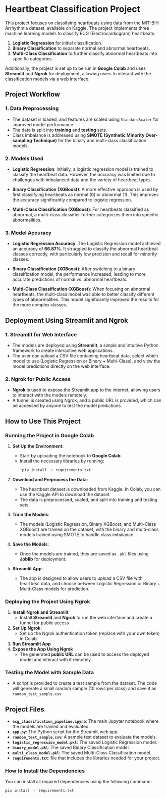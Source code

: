 # **Heartbeat Classification Project**

This project focuses on classifying heartbeats using data from the MIT-BIH Arrhythmia dataset, available on Kaggle. The project implements three machine learning models to classify ECG (Electrocardiogram) heartbeats: 
1. **Logistic Regression** for initial classification.
2. **Binary Classification** to separate normal and abnormal heartbeats.
3. **Multi-Class Classification** to further classify abnormal heartbeats into specific categories.

Additionally, the project is set up to be run in **Google Colab** and uses **Streamlit** and **Ngrok** for deployment, allowing users to interact with the classification models via a web interface.

## **Project Workflow**

### 1. **Data Preprocessing**
   - The dataset is loaded, and features are scaled using `StandardScaler` for improved model performance.
   - The data is split into **training** and **testing** sets.
   - Class imbalance is addressed using **SMOTE (Synthetic Minority Over-sampling Technique)** for the binary and multi-class classification models.

### 2. **Models Used**
   - **Logistic Regression**: Initially, a logistic regression model is trained to classify the heartbeat data. However, the accuracy was limited due to challenges with imbalanced data and the variety of heartbeat types.
   
   - **Binary Classification (XGBoost)**: A more effective approach is used by first classifying heartbeats as normal (0) or abnormal (1). This improves the accuracy significantly compared to logistic regression.

   - **Multi-Class Classification (XGBoost)**: For heartbeats classified as abnormal, a multi-class classifier further categorizes them into specific abnormalities.

### 3. **Model Accuracy**
   - **Logistic Regression Accuracy**: The Logistic Regression model achieved an accuracy of **66.87%**. It struggled to classify the abnormal heartbeat classes correctly, with particularly low precision and recall for minority classes.
   
   - **Binary Classification (XGBoost)**: After switching to a binary classification model, the performance increased, leading to more accurate predictions of normal vs. abnormal heartbeats.
   
   - **Multi-Class Classification (XGBoost)**: When focusing on abnormal heartbeats, the multi-class model was able to better classify different types of abnormalities. This model significantly improved the results for the more complex classes.

## **Deployment Using Streamlit and Ngrok**

### 1. **Streamlit for Web Interface**
   - The models are deployed using **Streamlit**, a simple and intuitive Python framework to create interactive web applications.
   - The user can upload a CSV file containing heartbeat data, select which model to use (Logistic Regression or Binary + Multi-Class), and view the model predictions directly on the web interface.

### 2. **Ngrok for Public Access**
   - **Ngrok** is used to expose the Streamlit app to the internet, allowing users to interact with the models remotely.
   - A tunnel is created using Ngrok, and a public URL is provided, which can be accessed by anyone to test the model predictions.

## **How to Use This Project**

### **Running the Project in Google Colab**
1. **Set Up the Environment**:
   - Start by uploading the notebook to **Google Colab**.
   - Install the necessary libraries by running:
     ```bash
     !pip install -r requirements.txt
     ```

2. **Download and Preprocess the Data**:
   - The heartbeat dataset is downloaded from Kaggle. In Colab, you can use the Kaggle API to download the dataset.
   - The data is preprocessed, scaled, and split into training and testing sets.

3. **Train the Models**:
   - The models (Logistic Regression, Binary XGBoost, and Multi-Class XGBoost) are trained on the dataset, with the binary and multi-class models trained using SMOTE to handle class imbalance.

4. **Save the Models**:
   - Once the models are trained, they are saved as `.pkl` files using **Joblib** for deployment.

5. **Streamlit App**:
   - The app is designed to allow users to upload a CSV file with heartbeat data, and choose between Logistic Regression or Binary + Multi-Class models for prediction.
   
### **Deploying the Project Using Ngrok**
1. **Install Ngrok and Streamlit**
   - Install **Streamlit** and **Ngrok** to run the web interface and create a tunnel for public access
2. **Set Up Ngrok**:
   - Set up the Ngrok authentication token (replace with your own token) in Colab
3. **Run Streamlit App**
4. **Expose the App Using Ngrok**
   - The generated **public URL** can be used to access the deployed model and interact with it remotely.

### **Testing the Model with Sample Data**
   - A script is provided to create a test sample from the dataset. The code will generate a small random sample (10 rows per class) and save it as `random_test_sample.csv`

## **Project Files**
- **`ecg_classification_pipeline.ipynb`**: The main Jupyter notebook where the models are trained and evaluated.
- **`app.py`**: The Python script for the Streamlit web app.
- **`random_test_sample.csv`**: A sample test dataset to evaluate the models.
- **`logistic_regression_model.pkl`**: The saved Logistic Regression model.
- **`binary_model.pkl`**: The saved Binary Classification model.
- **`multi_class_model.pkl`**: The saved Multi-Class Classification model.
- **`requirements.txt`**: file that includes the libraries needed for your project.

### **How to Install the Dependencies**
You can install all required dependencies using the following command:
```bash
pip install -r requirements.txt
```

